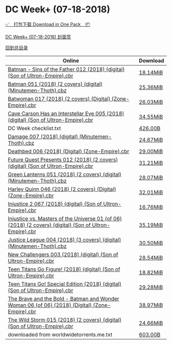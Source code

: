 # DC Week+ (07-18-2018)

[✅&emsp;打包下载 Download in One Pack&emsp;📦](https://pan.baidu.com/s/1K9xjAyVpSTpxxcHNWTtrjw)

[DC Week+ (07-18-2018) 封面赏](/https://github.com/alicewish/markdown/blob/master/cover/DC-Week-07-18-2018-Covers.md)



[回到总目录](https://github.com/alicewish/markdown/blob/master/Catalogs.md)



Online | Download
--- | ---
[Batman - Sins of the Father 012 (2018) (digital) (Son of Ultron-Empire).cbr](https://github.com/alicewish/markdown/blob/master/comic/Batman-Sins-of-Father-012-2018-digital-Son-of-Ultron-Empire-cbr.md) | [18.14MiB](https://pan.baidu.com/s/1K9xjAyVpSTpxxcHNWTtrjw#list/path=%2FDC%20Week%202018%20Q3%2FDC%20Week%2B%20%2807-18-2018%29%2F%E3%82%A2%E3%82%A2%E3%82%A4%E3%82%BD%E3%82%AB%E3%82%AB%E3%82%AF%E3%82%A6%E3%82%B9%E3%82%AD%E3%82%BB%E3%82%A4%E3%82%A2%E3%82%B1%E3%82%B1%E3%82%BF%E3%82%B3%E3%82%B1%E3%82%B3%E3%82%AA%E3%82%B1%E3%82%BD%E3%82%AA%E3%82%B1%E3%82%BF%E3%82%BB%E3%82%AB%E3%82%A2%E3%82%AF%E3%82%B1%E3%82%AD%E3%82%A8&parentPath=%2FDC%20Week%202018%20Q3)
[Batman 051 (2018) (2 covers) (digital) (Minutemen-Thoth).cbz](https://github.com/alicewish/markdown/blob/master/comic/Batman-051-2018-2-covers-digital-Minutemen-Thoth-cbz.md) | [25.36MiB](https://pan.baidu.com/s/1K9xjAyVpSTpxxcHNWTtrjw#list/path=%2FDC%20Week%202018%20Q3%2FDC%20Week%2B%20%2807-18-2018%29%2F%E3%82%AA%E3%82%A6%E3%82%A8%E3%82%AF%E3%82%BD%E3%82%B7%E3%82%BD%E3%82%B5%E3%82%BB%E3%82%BB%E3%82%AD%E3%82%BD%E3%82%BB%E3%82%A2%E3%82%B3%E3%82%A8%E3%82%BF%E3%82%BF%E3%82%BB%E3%82%B9%E3%82%B3%E3%82%A8%E3%82%B7%E3%82%AF%E3%82%A6%E3%82%B9%E3%82%AD%E3%82%AF%E3%82%A8%E3%82%BB%E3%82%B9%E3%82%AF&parentPath=%2FDC%20Week%202018%20Q3)
[Batwoman 017 (2018) (2 covers) (Digital) (Zone-Empire).cbr](https://github.com/alicewish/markdown/blob/master/comic/Batwoman-017-2018-2-covers-Digital-Zone-Empire-cbr.md) | [26.03MiB](https://pan.baidu.com/s/1K9xjAyVpSTpxxcHNWTtrjw#list/path=%2FDC%20Week%202018%20Q3%2FDC%20Week%2B%20%2807-18-2018%29%2F%E3%82%B9%E3%82%B1%E3%82%B1%E3%82%AA%E3%82%B3%E3%82%B3%E3%82%B9%E3%82%A2%E3%82%AD%E3%82%AA%E3%82%BD%E3%82%B9%E3%82%B7%E3%82%B1%E3%82%B9%E3%82%AA%E3%82%AF%E3%82%B3%E3%82%B5%E3%82%AB%E3%82%A4%E3%82%AB%E3%82%B9%E3%82%AF%E3%82%B9%E3%82%A6%E3%82%A4%E3%82%BD%E3%82%BF%E3%82%A2%E3%82%BB%E3%82%B9&parentPath=%2FDC%20Week%202018%20Q3)
[Cave Carson Has an Interstellar Eye 005 (2018) (digital) (Son of Ultron-Empire).cbr](https://github.com/alicewish/markdown/blob/master/comic/Cave-Carson-Has-an-Interstellar-Eye-005-2018-digital-Son-of-Ultron-Empire-cbr.md) | [34.55MiB](https://pan.baidu.com/s/1K9xjAyVpSTpxxcHNWTtrjw#list/path=%2FDC%20Week%202018%20Q3%2FDC%20Week%2B%20%2807-18-2018%29%2F%E3%82%BF%E3%82%B5%E3%82%AB%E3%82%BD%E3%82%AF%E3%82%A4%E3%82%BD%E3%82%BB%E3%82%B9%E3%82%B5%E3%82%BD%E3%82%B5%E3%82%AB%E3%82%B5%E3%82%AF%E3%82%AA%E3%82%B9%E3%82%B9%E3%82%B1%E3%82%A2%E3%82%AD%E3%82%AB%E3%82%B1%E3%82%AA%E3%82%A8%E3%82%A8%E3%82%B7%E3%82%AA%E3%82%B7%E3%82%AD%E3%82%AF%E3%82%A8&parentPath=%2FDC%20Week%202018%20Q3)
DC Week checklist.txt | [426.00B](https://pan.baidu.com/s/1K9xjAyVpSTpxxcHNWTtrjw#list/path=%2FDC%20Week%202018%20Q3%2FDC%20Week%2B%20%2807-18-2018%29%2F%E3%82%B7%E3%82%B1%E3%82%B1%E3%82%AB%E3%82%A6%E3%82%BD%E3%82%A6%E3%82%BD%E3%82%BB%E3%82%B5%E3%82%BB%E3%82%B1%E3%82%B3%E3%82%B9%E3%82%BB%E3%82%AA%E3%82%A4%E3%82%A6%E3%82%A2%E3%82%AF%E3%82%BD%E3%82%A4%E3%82%A2%E3%82%AA%E3%82%B1%E3%82%B3%E3%82%AB%E3%82%AF%E3%82%B5%E3%82%B5%E3%82%A6%E3%82%B9&parentPath=%2FDC%20Week%202018%20Q3)
[Damage 007 (2018) (digital) (Minutemen-Thoth).cbz](https://github.com/alicewish/markdown/blob/master/comic/Damage-007-2018-digital-Minutemen-Thoth-cbz.md) | [24.67MiB](https://pan.baidu.com/s/1K9xjAyVpSTpxxcHNWTtrjw#list/path=%2FDC%20Week%202018%20Q3%2FDC%20Week%2B%20%2807-18-2018%29%2F%E3%82%AA%E3%82%AF%E3%82%AB%E3%82%A6%E3%82%AF%E3%82%A2%E3%82%AD%E3%82%A4%E3%82%B3%E3%82%AA%E3%82%B3%E3%82%BB%E3%82%B9%E3%82%BF%E3%82%A6%E3%82%A4%E3%82%BB%E3%82%B9%E3%82%B9%E3%82%A8%E3%82%A8%E3%82%A8%E3%82%A4%E3%82%A6%E3%82%A2%E3%82%A6%E3%82%AB%E3%82%B1%E3%82%AF%E3%82%A8%E3%82%AF%E3%82%BF&parentPath=%2FDC%20Week%202018%20Q3)
[Deathbed 006 (2018) (Digital) (Zone-Empire).cbr](https://github.com/alicewish/markdown/blob/master/comic/Deathbed-006-2018-Digital-Zone-Empire-cbr.md) | [29.00MiB](https://pan.baidu.com/s/1K9xjAyVpSTpxxcHNWTtrjw#list/path=%2FDC%20Week%202018%20Q3%2FDC%20Week%2B%20%2807-18-2018%29%2F%E3%82%A4%E3%82%BB%E3%82%A4%E3%82%A6%E3%82%B3%E3%82%AD%E3%82%B7%E3%82%BD%E3%82%AF%E3%82%A4%E3%82%A8%E3%82%A8%E3%82%AB%E3%82%B3%E3%82%BD%E3%82%AA%E3%82%B3%E3%82%B3%E3%82%BD%E3%82%BB%E3%82%AF%E3%82%AF%E3%82%B3%E3%82%B9%E3%82%AF%E3%82%AB%E3%82%B1%E3%82%A2%E3%82%B7%E3%82%AB%E3%82%B5%E3%82%B9&parentPath=%2FDC%20Week%202018%20Q3)
[Future Quest Presents 012 (2018) (2 covers) (digital) (Son of Ultron-Empire).cbr](https://github.com/alicewish/markdown/blob/master/comic/Future-Quest-Presents-012-2018-2-covers-digital-Son-of-Ultron-Empire-cbr.md) | [31.21MiB](https://pan.baidu.com/s/1K9xjAyVpSTpxxcHNWTtrjw#list/path=%2FDC%20Week%202018%20Q3%2FDC%20Week%2B%20%2807-18-2018%29%2F%E3%82%BF%E3%82%B5%E3%82%B7%E3%82%B3%E3%82%BF%E3%82%A2%E3%82%B1%E3%82%BB%E3%82%B5%E3%82%B7%E3%82%BD%E3%82%A6%E3%82%B5%E3%82%AB%E3%82%BD%E3%82%AD%E3%82%AD%E3%82%AD%E3%82%A6%E3%82%A2%E3%82%B9%E3%82%A8%E3%82%A8%E3%82%B1%E3%82%B1%E3%82%AD%E3%82%A6%E3%82%B9%E3%82%B7%E3%82%AA%E3%82%BB%E3%82%A6&parentPath=%2FDC%20Week%202018%20Q3)
[Green Lanterns 051 (2018) (2 covers) (digital) (Minutemen-Thoth).cbz](https://github.com/alicewish/markdown/blob/master/comic/Green-Lanterns-051-2018-2-covers-digital-Minutemen-Thoth-cbz.md) | [28.07MiB](https://pan.baidu.com/s/1K9xjAyVpSTpxxcHNWTtrjw#list/path=%2FDC%20Week%202018%20Q3%2FDC%20Week%2B%20%2807-18-2018%29%2F%E3%82%B7%E3%82%B7%E3%82%AF%E3%82%B9%E3%82%A6%E3%82%BF%E3%82%B5%E3%82%B9%E3%82%AA%E3%82%AD%E3%82%BD%E3%82%AF%E3%82%AD%E3%82%B9%E3%82%B1%E3%82%A4%E3%82%AF%E3%82%BF%E3%82%AD%E3%82%AD%E3%82%A8%E3%82%A2%E3%82%BB%E3%82%BF%E3%82%AA%E3%82%BB%E3%82%A8%E3%82%B1%E3%82%A8%E3%82%A4%E3%82%A4%E3%82%AB&parentPath=%2FDC%20Week%202018%20Q3)
[Harley Quinn 046 (2018) (2 covers) (Digital) (Zone-Empire).cbr](https://github.com/alicewish/markdown/blob/master/comic/Harley-Quinn-046-2018-2-covers-Digital-Zone-Empire-cbr.md) | [32.01MiB](https://pan.baidu.com/s/1K9xjAyVpSTpxxcHNWTtrjw#list/path=%2FDC%20Week%202018%20Q3%2FDC%20Week%2B%20%2807-18-2018%29%2F%E3%82%B3%E3%82%A8%E3%82%BF%E3%82%B1%E3%82%B1%E3%82%B1%E3%82%AB%E3%82%A8%E3%82%A2%E3%82%B5%E3%82%AA%E3%82%BF%E3%82%B1%E3%82%B7%E3%82%BD%E3%82%B5%E3%82%AD%E3%82%AD%E3%82%A8%E3%82%BF%E3%82%B5%E3%82%B1%E3%82%AA%E3%82%B7%E3%82%A8%E3%82%A8%E3%82%AB%E3%82%AA%E3%82%BD%E3%82%AA%E3%82%AF%E3%82%B1&parentPath=%2FDC%20Week%202018%20Q3)
[Injustice 2 067 (2018) (digital) (Son of Ultron-Empire).cbr](https://github.com/alicewish/markdown/blob/master/comic/Injustice-2-067-2018-digital-Son-of-Ultron-Empire-cbr.md) | [16.76MiB](https://pan.baidu.com/s/1K9xjAyVpSTpxxcHNWTtrjw#list/path=%2FDC%20Week%202018%20Q3%2FDC%20Week%2B%20%2807-18-2018%29%2F%E3%82%B9%E3%82%B5%E3%82%AD%E3%82%B1%E3%82%BB%E3%82%B1%E3%82%B7%E3%82%AD%E3%82%BB%E3%82%A4%E3%82%B9%E3%82%A4%E3%82%A6%E3%82%BB%E3%82%B7%E3%82%BD%E3%82%AA%E3%82%B7%E3%82%AD%E3%82%A4%E3%82%AD%E3%82%B9%E3%82%A4%E3%82%A4%E3%82%BB%E3%82%A4%E3%82%BB%E3%82%AA%E3%82%B5%E3%82%B3%E3%82%BB%E3%82%BD&parentPath=%2FDC%20Week%202018%20Q3)
[Injustice vs. Masters of the Universe 01 (of 06) (2018) (2 covers) (digital) (Son of Ultron-Empire).cbr](https://github.com/alicewish/markdown/blob/master/comic/Injustice-vs-Masters-of-Universe-01-of-06-2018-2-covers-digital-Son-of-Ultron-Empire-cbr.md) | [35.19MiB](https://pan.baidu.com/s/1K9xjAyVpSTpxxcHNWTtrjw#list/path=%2FDC%20Week%202018%20Q3%2FDC%20Week%2B%20%2807-18-2018%29%2F%E3%82%A6%E3%82%BF%E3%82%B7%E3%82%A2%E3%82%A2%E3%82%AA%E3%82%A6%E3%82%AB%E3%82%A8%E3%82%B5%E3%82%AD%E3%82%B1%E3%82%BF%E3%82%B9%E3%82%BD%E3%82%A8%E3%82%B3%E3%82%A6%E3%82%B7%E3%82%B5%E3%82%B9%E3%82%BB%E3%82%B9%E3%82%AF%E3%82%A8%E3%82%BD%E3%82%BB%E3%82%A2%E3%82%AA%E3%82%BB%E3%82%A8%E3%82%B7&parentPath=%2FDC%20Week%202018%20Q3)
[Justice League 004 (2018) (3 covers) (digital) (Minutemen-Thoth).cbz](https://github.com/alicewish/markdown/blob/master/comic/Justice-League-004-2018-3-covers-digital-Minutemen-Thoth-cbz.md) | [30.50MiB](https://pan.baidu.com/s/1K9xjAyVpSTpxxcHNWTtrjw#list/path=%2FDC%20Week%202018%20Q3%2FDC%20Week%2B%20%2807-18-2018%29%2F%E3%82%AA%E3%82%A6%E3%82%AF%E3%82%B7%E3%82%AF%E3%82%AD%E3%82%AB%E3%82%A4%E3%82%A8%E3%82%A2%E3%82%A4%E3%82%AA%E3%82%B3%E3%82%B5%E3%82%B1%E3%82%A6%E3%82%AD%E3%82%A6%E3%82%A4%E3%82%B5%E3%82%A6%E3%82%BD%E3%82%AA%E3%82%BD%E3%82%B9%E3%82%AB%E3%82%B5%E3%82%BD%E3%82%A8%E3%82%A8%E3%82%A6%E3%82%B7&parentPath=%2FDC%20Week%202018%20Q3)
[New Challengers 003 (2018) (digital) (Son of Ultron-Empire).cbr](https://github.com/alicewish/markdown/blob/master/comic/New-Challengers-003-2018-digital-Son-of-Ultron-Empire-cbr.md) | [28.54MiB](https://pan.baidu.com/s/1K9xjAyVpSTpxxcHNWTtrjw#list/path=%2FDC%20Week%202018%20Q3%2FDC%20Week%2B%20%2807-18-2018%29%2F%E3%82%AB%E3%82%B5%E3%82%AF%E3%82%B5%E3%82%B7%E3%82%AB%E3%82%A2%E3%82%AF%E3%82%AD%E3%82%BF%E3%82%AB%E3%82%B7%E3%82%BD%E3%82%B9%E3%82%A6%E3%82%B5%E3%82%AD%E3%82%AD%E3%82%A4%E3%82%B5%E3%82%A2%E3%82%BD%E3%82%A2%E3%82%A6%E3%82%B5%E3%82%A8%E3%82%B5%E3%82%A2%E3%82%A2%E3%82%B9%E3%82%A8%E3%82%AF&parentPath=%2FDC%20Week%202018%20Q3)
[Teen Titans Go Figure! (2018) (digital) (Son of Ultron-Empire).cbr](https://github.com/alicewish/markdown/blob/master/comic/Teen-Titans-Go-Figure-2018-digital-Son-of-Ultron-Empire-cbr.md) | [18.82MiB](https://pan.baidu.com/s/1K9xjAyVpSTpxxcHNWTtrjw#list/path=%2FDC%20Week%202018%20Q3%2FDC%20Week%2B%20%2807-18-2018%29%2F%E3%82%B3%E3%82%AD%E3%82%A8%E3%82%A6%E3%82%AB%E3%82%BB%E3%82%BB%E3%82%BF%E3%82%A8%E3%82%A4%E3%82%B9%E3%82%BB%E3%82%BF%E3%82%AF%E3%82%AF%E3%82%B5%E3%82%A6%E3%82%A4%E3%82%B7%E3%82%BF%E3%82%B3%E3%82%A4%E3%82%AB%E3%82%BF%E3%82%B3%E3%82%B5%E3%82%B3%E3%82%AB%E3%82%AB%E3%82%A6%E3%82%AD%E3%82%A8&parentPath=%2FDC%20Week%202018%20Q3)
[Teen Titans Go! Special Edition (2018) (digital) (Son of Ultron-Empire).cbr](https://github.com/alicewish/markdown/blob/master/comic/Teen-Titans-Go-Special-Edition-2018-digital-Son-of-Ultron-Empire-cbr.md) | [29.28MiB](https://pan.baidu.com/s/1K9xjAyVpSTpxxcHNWTtrjw#list/path=%2FDC%20Week%202018%20Q3%2FDC%20Week%2B%20%2807-18-2018%29%2F%E3%82%AA%E3%82%B3%E3%82%A4%E3%82%A2%E3%82%BD%E3%82%A6%E3%82%A6%E3%82%A6%E3%82%BF%E3%82%AF%E3%82%B9%E3%82%AD%E3%82%AB%E3%82%A6%E3%82%AA%E3%82%B7%E3%82%B1%E3%82%A2%E3%82%B5%E3%82%B7%E3%82%AD%E3%82%A8%E3%82%A8%E3%82%AB%E3%82%B5%E3%82%B1%E3%82%A4%E3%82%BB%E3%82%B3%E3%82%AF%E3%82%A8%E3%82%AF&parentPath=%2FDC%20Week%202018%20Q3)
[The Brave and the Bold - Batman and Wonder Woman 06 (of 06) (2018) (Digital) (Zone-Empire).cbr](https://github.com/alicewish/markdown/blob/master/comic/Brave-Bold-Batman-Wonder-Woman-06-of-06-2018-Digital-Zone-Empire-cbr.md) | [38.97MiB](https://pan.baidu.com/s/1K9xjAyVpSTpxxcHNWTtrjw#list/path=%2FDC%20Week%202018%20Q3%2FDC%20Week%2B%20%2807-18-2018%29%2F%E3%82%B5%E3%82%A2%E3%82%B1%E3%82%AF%E3%82%AF%E3%82%AF%E3%82%B7%E3%82%BD%E3%82%AB%E3%82%B3%E3%82%B5%E3%82%BF%E3%82%AF%E3%82%A8%E3%82%AD%E3%82%BD%E3%82%B7%E3%82%AF%E3%82%BB%E3%82%B3%E3%82%BF%E3%82%B9%E3%82%A6%E3%82%AB%E3%82%B3%E3%82%A2%E3%82%AA%E3%82%A8%E3%82%BD%E3%82%A2%E3%82%B9%E3%82%A4&parentPath=%2FDC%20Week%202018%20Q3)
[The Wild Storm 015 (2018) (2 covers) (digital) (Son of Ultron-Empire).cbr](https://github.com/alicewish/markdown/blob/master/comic/Wild-Storm-015-2018-2-covers-digital-Son-of-Ultron-Empire-cbr.md) | [24.66MiB](https://pan.baidu.com/s/1K9xjAyVpSTpxxcHNWTtrjw#list/path=%2FDC%20Week%202018%20Q3%2FDC%20Week%2B%20%2807-18-2018%29%2F%E3%82%B7%E3%82%B1%E3%82%B7%E3%82%BF%E3%82%AF%E3%82%AB%E3%82%BD%E3%82%AA%E3%82%B7%E3%82%A8%E3%82%A2%E3%82%BF%E3%82%AD%E3%82%B1%E3%82%A4%E3%82%A8%E3%82%BD%E3%82%BF%E3%82%A6%E3%82%A4%E3%82%B5%E3%82%BF%E3%82%B7%E3%82%B3%E3%82%B7%E3%82%BB%E3%82%B9%E3%82%A6%E3%82%B9%E3%82%A6%E3%82%AA%E3%82%AA&parentPath=%2FDC%20Week%202018%20Q3)
downloaded from worldwidetorrents.me.txt | [603.00B](https://pan.baidu.com/s/1K9xjAyVpSTpxxcHNWTtrjw#list/path=%2FDC%20Week%202018%20Q3%2FDC%20Week%2B%20%2807-18-2018%29%2F%E3%82%BF%E3%82%BF%E3%82%BB%E3%82%B1%E3%82%AD%E3%82%BB%E3%82%B3%E3%82%A4%E3%82%A8%E3%82%A8%E3%82%A2%E3%82%B3%E3%82%BF%E3%82%AD%E3%82%BD%E3%82%AB%E3%82%A6%E3%82%A6%E3%82%B3%E3%82%AD%E3%82%AD%E3%82%B7%E3%82%A4%E3%82%A4%E3%82%AD%E3%82%A8%E3%82%B5%E3%82%AA%E3%82%A8%E3%82%BB%E3%82%AB%E3%82%BF&parentPath=%2FDC%20Week%202018%20Q3)